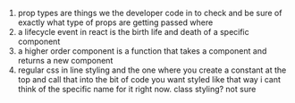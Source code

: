 1. prop types are things we the developer code in to check and be sure of exactly what type of props are getting passed where
2. a lifecycle event in react is the birth life and death of a specific component
3. a higher order component is a function that takes a component and returns a new component
4. regular css in line styling and the one where you create a constant at the top and call that into the bit of code you want styled like that way i cant think of the specific name for it right now. class styling? not sure
